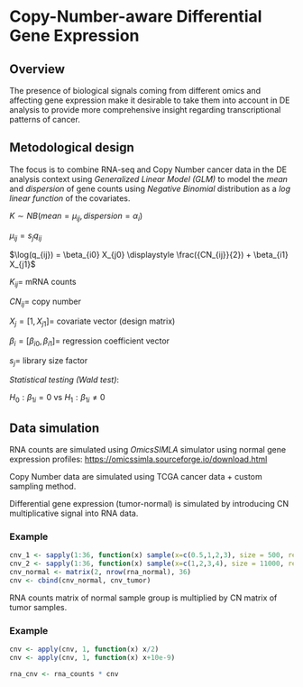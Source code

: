 # Copy-Number-aware Differential Gene Expression

## Overview

The presence of biological signals coming from different omics and affecting gene expression make it
desirable to take them into account in DE analysis to provide more comprehensive insight regarding
transcriptional patterns of cancer.


## Metodological design
The focus is to combine RNA-seq and Copy Number cancer data in the DE analysis context using *Generalized Linear Model (GLM)* to model the *mean* and *dispersion* of gene counts using *Negative Binomial* distribution as a *log linear function* of the covariates.

$`K \sim NB(mean = \mu_{ij}, dispersion = \alpha_i)`$ 

$`\mu_{ij} = s_j q_{ij}`$  

$`\log(q_{ij}) = \beta_{i0} X_{j0} \displaystyle \frac({CN_{ij}}{2}) + \beta_{i1} X_{j1}`$ 

$`K_{ij} =`$ mRNA counts

$`CN_{ij} =`$ copy number

$`X_j = [1, X_{j1}] = `$ covariate vector (design matrix)

$`\beta_i = [\beta_{i0}, \beta_{i1}] = `$ regression coefficient vector

$`s_j =`$ library size factor


*Statistical testing (Wald test)*:

$`H_0 : \beta_{1i} = 0`$  vs  $`H_1: \beta_{1i} \neq 0`$



## Data simulation

RNA counts are simulated using *OmicsSIMLA* simulator using normal gene expression profiles: <https://omicssimla.sourceforge.io/download.html>

Copy Number data are simulated using TCGA cancer data + custom sampling method.

Differential gene expression (tumor-normal) is simulated by introducing CN multiplicative signal into RNA data.

### Example

``` r
cnv_1 <- sapply(1:36, function(x) sample(x=c(0.5,1,2,3), size = 500, replace=TRUE, prob = c(.20, .60, .10, .10)))
cnv_2 <- sapply(1:36, function(x) sample(x=c(1,2,3,4), size = 11000, replace=TRUE, prob = c(.05, .70, .10, .10)))
cnv_normal <- matrix(2, nrow(rna_normal), 36)
cnv <- cbind(cnv_normal, cnv_tumor)

```

RNA counts matrix of normal sample group is multiplied by CN matrix of tumor samples.

### Example

``` r
cnv <- apply(cnv, 1, function(x) x/2)
cnv <- apply(cnv, 1, function(x) x+10e-9)

rna_cnv <- rna_counts * cnv

```

